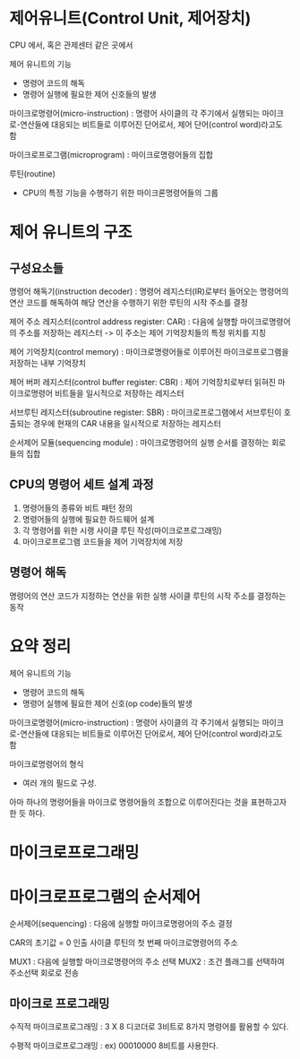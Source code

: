 # 제어유니트(Control Unit, 제어장치)

CPU 에서, 혹은 관제센터 같은 곳에서

제어 유니트의 기능
- 명령어 코드의 해독
- 명령어 실행에 필요한 제어 신호들의 발생

마이크로명령어(micro-instruction) : 명령어 사이클의 각 주기에서 실행되는 마이크로-연산들에 대응되는 비트들로 이루어진 단어로서, 제어 단어(control word)라고도 함

마이크로프로그램(microprogram) : 마이크로명령어들의 집합

루틴(routine)
- CPU의 특정 기능을 수행하기 위한 마이크론명령어들의 그룹

# 제어 유니트의 구조

## 구성요소들
명령어 해독기(instruction decoder) : 명령어 레지스터(IR)로부터 들어오는 명령어의 연산 코드를 해독하여 해당 연산을 수행하기 위한 루틴의 시작 주소를 결정

제어 주소 레지스터(control address register: CAR) : 다음에 실행할 마이크로명령어의 주소를 저장하는 레지스터 -> 이 주소는 제어 기억장치들의 특정 위치를 지칭

제어 기억장치(control memory) : 마이크로명령어들로 이루어진 마이크로프로그램을 저장하는 내부 기억장치

제어 버퍼 레지스터(control buffer register: CBR) : 제어 기억장치로부터 읽혀진 마이크로명령어 비트들을 일시적으로 저장하는 레지스터

서브루틴 레지스터(subroutine register: SBR) : 마이크로프로그램에서 서브루틴이 호출되는 경우에 현재의 CAR 내용을 일시적으로 저장하는 레지스터

순서제어 모듈(sequencing module) : 마이크로명령어의 실행 순서를 결정하는 회로들의 집합

## CPU의 명령어 세트 설계 과정
1. 명령어들의 종류와 비트 패턴 정의
2. 명령어들의 실행에 필요한 하드웨어 설계
3. 각 명령어를 위한 시랭 사이클 루틴 작성(마이크로프로그래밍)
4. 마이크로프로그램 코드들을 제어 기억장치에 저장

## 명령어 해독
명령어의 연산 코드가 지정하는 연산을 위한 실행 사이클 루틴의 시작 주소를 결정하는 동작


# 요약 정리

제어 유니트의 기능
- 명령어 코드의 해독
- 명령어 실행에 필요한 제어 신호(op code)들의 발생

마이크로명령어(micro-instruction) : 명령어 사이클의 각 주기에서 실행되는 마이크로-연산들에 대응되는 비트들로 이루어진 단어로서, 제어 단어(control word)라고도 함

마이크로명령어의 형식
- 여러 개의 필드로 구성. 

아마 하나의 명령어들을 마이크로 명령어들의 조합으로 이루어진다는 것을 표현하고자 한 듯 하다.


# 마이크로프로그래밍

# 마이크로프로그램의 순서제어

순서제어(sequencing) : 다음에 실행할 마이크로명령어의 주소 결정

CAR의 초기값 = 0
인출 사이클 루틴의 첫 번째 마이크로명령어의 주소

MUX1 : 다음에 실행할 마이크로명령어의 주소 선택
MUX2 : 조건 플래그를 선택하여 주소선택 회로로 전송

## 마이크로 프로그래밍

수직적 마이크로프로그래밍 : 3 X 8 디코더로 3비트로 8가지 명령어를 활용할 수 있다.

수평적 마이크로프로그래밍 : ex) 00010000 8비트를 사용한다.